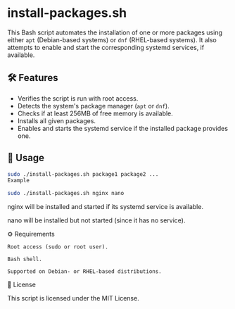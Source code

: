 # install-packages.sh

This Bash script automates the installation of one or more packages using either `apt` (Debian-based systems) or `dnf` (RHEL-based systems). It also attempts to enable and start the corresponding systemd services, if available.

## 🛠️ Features

- Verifies the script is run with root access.
- Detects the system's package manager (`apt` or `dnf`).
- Checks if at least 256MB of free memory is available.
- Installs all given packages.
- Enables and starts the systemd service if the installed package provides one.

## 🧾 Usage

```bash
sudo ./install-packages.sh package1 package2 ...
Example

sudo ./install-packages.sh nginx nano
```
  nginx will be installed and started if its systemd service is available.

  nano will be installed but not started (since it has no service).

⚙️ Requirements

    Root access (sudo or root user).

    Bash shell.

    Supported on Debian- or RHEL-based distributions.

📄 License

This script is licensed under the MIT License.
